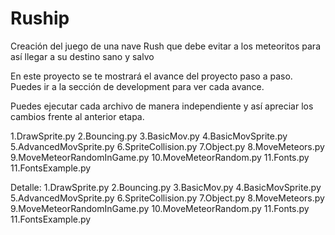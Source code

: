 # Ruship
Creación del juego de una nave Rush que debe evitar a los meteoritos para así llegar a su destino sano y salvo

En este proyecto se te mostrará el avance del proyecto paso a paso. Puedes ir a la sección de development para ver cada avance.

Puedes ejecutar cada archivo de manera independiente y así apreciar los cambios frente al anterior etapa.

1.DrawSprite.py
2.Bouncing.py
3.BasicMov.py
4.BasicMovSprite.py
5.AdvancedMovSprite.py
6.SpriteCollision.py
7.Object.py
8.MoveMeteors.py
9.MoveMeteorRandomInGame.py
10.MoveMeteorRandom.py
11.Fonts.py
11.FontsExample.py

Detalle:
1.DrawSprite.py
2.Bouncing.py
3.BasicMov.py
4.BasicMovSprite.py
5.AdvancedMovSprite.py
6.SpriteCollision.py
7.Object.py
8.MoveMeteors.py
9.MoveMeteorRandomInGame.py
10.MoveMeteorRandom.py
11.Fonts.py
11.FontsExample.py
